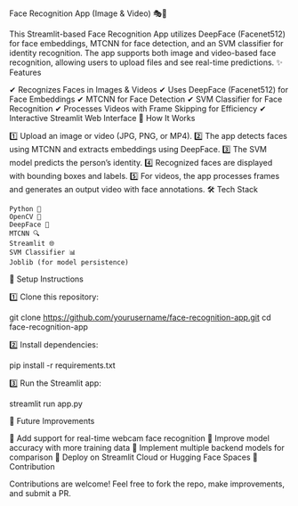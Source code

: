 Face Recognition App (Image & Video) 🎭🚀

This Streamlit-based Face Recognition App utilizes DeepFace (Facenet512) for face embeddings, MTCNN for face detection, and an SVM classifier for identity recognition. The app supports both image and video-based face recognition, allowing users to upload files and see real-time predictions.
✨ Features

✔ Recognizes Faces in Images & Videos
✔ Uses DeepFace (Facenet512) for Face Embeddings
✔ MTCNN for Face Detection
✔ SVM Classifier for Face Recognition
✔ Processes Videos with Frame Skipping for Efficiency
✔ Interactive Streamlit Web Interface
📂 How It Works

1️⃣ Upload an image or video (JPG, PNG, or MP4).
2️⃣ The app detects faces using MTCNN and extracts embeddings using DeepFace.
3️⃣ The SVM model predicts the person’s identity.
4️⃣ Recognized faces are displayed with bounding boxes and labels.
5️⃣ For videos, the app processes frames and generates an output video with face annotations.
🛠️ Tech Stack

    Python 🐍
    OpenCV 📸
    DeepFace 🤖
    MTCNN 🔍
    Streamlit 🌐
    SVM Classifier 📊
    Joblib (for model persistence)

🚀 Setup Instructions

1️⃣ Clone this repository:

git clone https://github.com/yourusername/face-recognition-app.git
cd face-recognition-app

2️⃣ Install dependencies:

pip install -r requirements.txt

3️⃣ Run the Streamlit app:

streamlit run app.py

📌 Future Improvements

🔹 Add support for real-time webcam face recognition
🔹 Improve model accuracy with more training data
🔹 Implement multiple backend models for comparison
🔹 Deploy on Streamlit Cloud or Hugging Face Spaces
🤝 Contribution

Contributions are welcome! Feel free to fork the repo, make improvements, and submit a PR.
